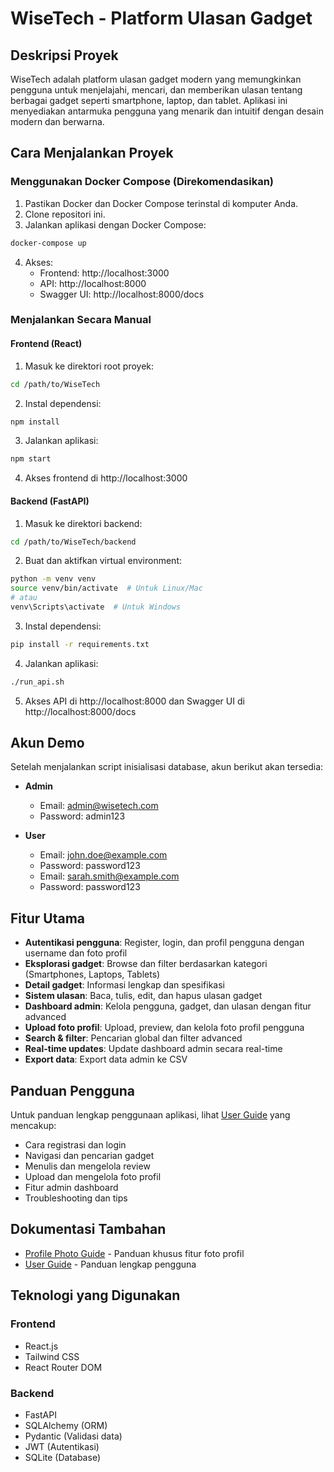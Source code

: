 # WiseTech - Platform Ulasan Gadget

## Deskripsi Proyek

WiseTech adalah platform ulasan gadget modern yang memungkinkan pengguna untuk menjelajahi, mencari, dan memberikan ulasan tentang berbagai gadget seperti smartphone, laptop, dan tablet. Aplikasi ini menyediakan antarmuka pengguna yang menarik dan intuitif dengan desain modern dan berwarna.

## Cara Menjalankan Proyek

### Menggunakan Docker Compose (Direkomendasikan)

1. Pastikan Docker dan Docker Compose terinstal di komputer Anda.
2. Clone repositori ini.
3. Jalankan aplikasi dengan Docker Compose:

```bash
docker-compose up
```

4. Akses:
   - Frontend: http://localhost:3000
   - API: http://localhost:8000
   - Swagger UI: http://localhost:8000/docs

### Menjalankan Secara Manual

#### Frontend (React)

1. Masuk ke direktori root proyek:

```bash
cd /path/to/WiseTech
```

2. Instal dependensi:

```bash
npm install
```

3. Jalankan aplikasi:

```bash
npm start
```

4. Akses frontend di http://localhost:3000

#### Backend (FastAPI)

1. Masuk ke direktori backend:

```bash
cd /path/to/WiseTech/backend
```

2. Buat dan aktifkan virtual environment:

```bash
python -m venv venv
source venv/bin/activate  # Untuk Linux/Mac
# atau
venv\Scripts\activate  # Untuk Windows
```

3. Instal dependensi:

```bash
pip install -r requirements.txt
```

4. Jalankan aplikasi:

```bash
./run_api.sh
```

5. Akses API di http://localhost:8000 dan Swagger UI di http://localhost:8000/docs

## Akun Demo

Setelah menjalankan script inisialisasi database, akun berikut akan tersedia:

- **Admin**
  - Email: admin@wisetech.com
  - Password: admin123

- **User**
  - Email: john.doe@example.com
  - Password: password123
  - Email: sarah.smith@example.com
  - Password: password123

## Fitur Utama

- **Autentikasi pengguna**: Register, login, dan profil pengguna dengan username dan foto profil
- **Eksplorasi gadget**: Browse dan filter berdasarkan kategori (Smartphones, Laptops, Tablets)
- **Detail gadget**: Informasi lengkap dan spesifikasi
- **Sistem ulasan**: Baca, tulis, edit, dan hapus ulasan gadget
- **Dashboard admin**: Kelola pengguna, gadget, dan ulasan dengan fitur advanced
- **Upload foto profil**: Upload, preview, dan kelola foto profil pengguna
- **Search & filter**: Pencarian global dan filter advanced
- **Real-time updates**: Update dashboard admin secara real-time
- **Export data**: Export data admin ke CSV

## Panduan Pengguna

Untuk panduan lengkap penggunaan aplikasi, lihat [User Guide](docs/USER_GUIDE.md) yang mencakup:

- Cara registrasi dan login
- Navigasi dan pencarian gadget
- Menulis dan mengelola review
- Upload dan mengelola foto profil
- Fitur admin dashboard
- Troubleshooting dan tips

## Dokumentasi Tambahan

- [Profile Photo Guide](docs/PROFILE_PHOTO_GUIDE.md) - Panduan khusus fitur foto profil
- [User Guide](docs/USER_GUIDE.md) - Panduan lengkap pengguna

## Teknologi yang Digunakan

### Frontend
- React.js
- Tailwind CSS
- React Router DOM

### Backend
- FastAPI
- SQLAlchemy (ORM)
- Pydantic (Validasi data)
- JWT (Autentikasi)
- SQLite (Database)
